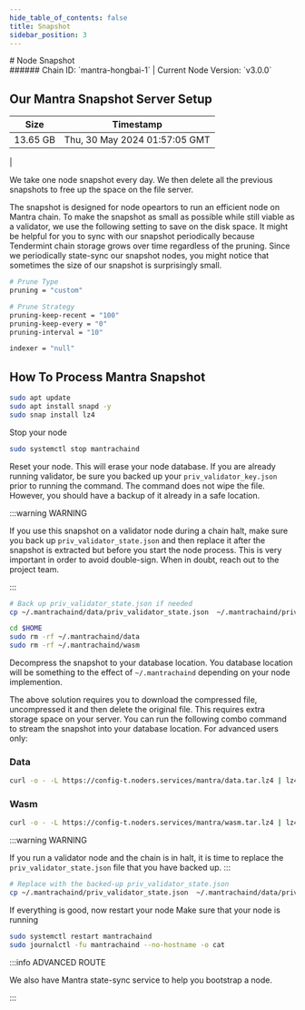 ```yaml
---
hide_table_of_contents: false
title: Snapshot
sidebar_position: 3
---
```


<div class="h1-with-icon icon-mantra">
# Node Snapshot
</div>
###### Chain ID: `mantra-hongbai-1` | Current Node Version: `v3.0.0`

## Our Mantra Snapshot Server Setup

| Size   | Timestamp    |
|--------|--------------|
| 13.65 GB | Thu, 30 May 2024 01:57:05 GMT  |


We take one node snapshot every day. We then delete all the previous snapshots to free up the space on the file server.

The snapshot is designed for node opeartors to run an efficient node on Mantra chain. To make the snapshot as small as possible while still viable as a validator, we use the following setting to save on the disk space. It might be helpful for you to sync with our snapshot periodically because Tendermint chain storage grows over time regardless of the pruning. Since we periodically state-sync our snapshot nodes, you might notice that sometimes the size of our snapshot is surprisingly small.

```bash title="app.toml"
# Prune Type
pruning = "custom"

# Prune Strategy
pruning-keep-recent = "100"
pruning-keep-every = "0"
pruning-interval = "10"
```

```bash title="config.toml"
indexer = "null"
```

## How To Process Mantra Snapshot
```bash
sudo apt update
sudo apt install snapd -y
sudo snap install lz4
```

Stop your node
```bash
sudo systemctl stop mantrachaind
```
Reset your node. This will erase your node database. If you are already running validator, be sure you backed up your `priv_validator_key.json` prior to running the command. The command does not wipe the file. However, you should have a backup of it already in a safe location.

:::warning WARNING

If you use this snapshot on a validator node during a chain halt, make sure you back up `priv_validator_state.json` and then replace it after the snapshot is extracted but before you start the node process. This is very important in order to avoid double-sign. When in doubt, reach out to the project team.

:::

```bash
# Back up priv_validator_state.json if needed
cp ~/.mantrachaind/data/priv_validator_state.json  ~/.mantrachaind/priv_validator_state.json

cd $HOME
sudo rm -rf ~/.mantrachaind/data
sudo rm -rf ~/.mantrachaind/wasm
```

Decompress the snapshot to your database location. You database location will be something to the effect of `~/.mantrachaind` depending on your node implemention.

The above solution requires you to download the compressed file, uncompressed it and then delete the original file. This requires extra storage space on your server. You can run the following combo command to stream the snapshot into your database location. For advanced users only:
### Data
```bash
curl -o - -L https://config-t.noders.services/mantra/data.tar.lz4 | lz4 -d | tar -x -C ~/.mantrachaind
```
### Wasm
```bash
curl -o - -L https://config-t.noders.services/mantra/wasm.tar.lz4 | lz4 -d | tar -x -C ~/.mantrachaind
```

:::warning WARNING

If you run a validator node and the chain is in halt, it is time to replace the `priv_validator_state.json` file that you have backed up.
:::

```bash
# Replace with the backed-up priv_validator_state.json
cp ~/.mantrachaind/priv_validator_state.json  ~/.mantrachaind/data/priv_validator_state.json
```

If everything is good, now restart your node
Make sure that your node is running

```bash
sudo systemctl restart mantrachaind
sudo journalctl -fu mantrachaind --no-hostname -o cat
```

:::info ADVANCED ROUTE

We also have Mantra state-sync service to help you bootstrap a node.

:::

